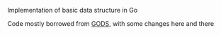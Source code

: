 Implementation of basic data structure in Go

Code mostly borrowed from [GODS](https://github.com/emirpasic/gods/), with some changes here and there